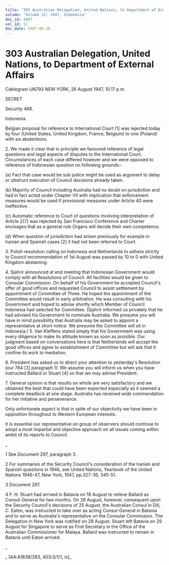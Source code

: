 ```yaml
---
title: "303 Australian Delegation, United Nations, to Department of External Affairs"
volume: "Volume 11: 1947, Indonesia"
doc_id: 4487
vol_id: 11
doc_date: 1947-08-26
---
```


# 303 Australian Delegation, United Nations, to Department of External Affairs

Cablegram UN793 NEW YORK, 26 August 1947, 10.17 p.m.

SECRET

Security 466.

Indonesia.

Belgian proposal for reference to International Court [1] was rejected today by four (United States, United Kingdom, France, Belgium) to one (Poland) with six abstentions.

2\. We made it clear that in principle we favoured reference of legal questions and legal aspects of disputes to the International Court. Circumstances of each case differed however and we were opposed to reference of Indonesian question on following grounds:-

(a) Fact that case would be sub judice might be used as argument to delay or obstruct execution of Council decisions already taken.

(b) Majority of Council including Australia had no doubt on jurisdiction and had in fact acted under Chapter VII with implication that enforcement measures would be used if provisional measures under Article 40 were ineffective.

(c) Automatic reference to Court of questions involving interpretation of Article 2(7) was rejected by San Francisco Conference and Charter envisages that as a general rule Organs will decide their own competence.

(d) When question of jurisdiction had arisen previously for example in Iranian and Spanish cases [2] it had not been referred to Court.

3\. Polish resolution calling on Indonesia and Netherlands to adhere strictly to Council recommendation of 1st August was passed by 10 to 0 with United Kingdom abstaining.

4\. Sjahrir announced at end meeting that Indonesian Government would comply with all Resolutions of Council. All facilities would be given to Consular Commission. On behalf of his Government he accepted Council's offer of good offices and requested Council to assist settlement by appointment of Committee of Three. He hoped the appointment of the Committee would result in early arbitration. He was consulting with his Government and hoped to advise shortly which Member of Council Indonesia had selected for Committee. (Sjahrir informed us privately that he had advised his Government to nominate Australia. We presume you will have in mind possibility that Australia may be asked to appoint a representative at short notice. We presume the Committee will sit in Indonesia.) 5. Van Kleffens stated simply that his Government was using every diligence to make its attitude known as soon as possible. Our judgment based on conversations here is that Netherlands will accept the good offices and agree to establishment of Committee but will ask that it confine its work to mediation.

6\. President has asked us to direct your attention to yesterday's Resolution (our 784 [3] paragraph 1). We assume you will inform us when you have instructed Ballard or Stuart [4] so that we may advise President.

7\. General opinion is that results on whole are very satisfactory and we obtained the best that could have been expected especially as it seemed a complete deadlock at one stage. Australia has received wide commendation for her initiative and perseverance.

Only unfortunate aspect is that in spite of our objectivity we have been in opposition throughout to Western European interests.

It is essential our representative on group of observers should continue to adopt a most impartial and objective approach on all issues coming within ambit of its reports to Council.

_

1 See Document 297, paragraph 3.

2 For summaries of the Security Council's consideration of the Iranian and Spanish questions in 1946, see United Nations, Yearbook of the United Nations 1946-47, New York, 1947, pp.327-36, 345-51.

3 Document 297.

4 F. H. Stuart had arrived in Batavia on 18 August to relieve Ballard as Consul-General for two months. On 26 August, however, consequent upon the Security Council's decisions of 25 August, the Australian Consul in Dili, C. Eaton, was instructed to take over as acting Consul-General in Batavia and to serve as Australia's representative on the Consular Commission. The Delegation in New York was notified on 28 August. Stuart left Batavia on 29 August for Singapore to serve as First Secretary in the Office of the Australian Commissioner for Malaya. Ballard was instructed to remain in Batavia until Eaton arrived.

_

_ [AA:A1838/283, 403/3/1/1, ix]_
